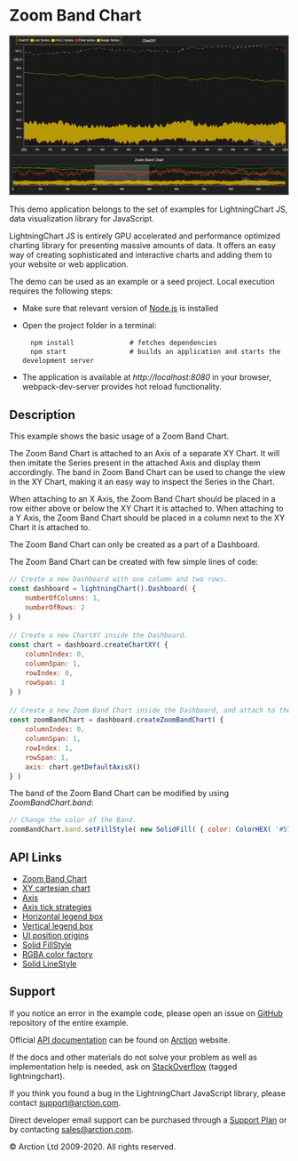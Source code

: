# Zoom Band Chart

![Zoom Band Chart](zoomBandChart.png)

This demo application belongs to the set of examples for LightningChart JS, data visualization library for JavaScript.

LightningChart JS is entirely GPU accelerated and performance optimized charting library for presenting massive amounts of data. It offers an easy way of creating sophisticated and interactive charts and adding them to your website or web application.

The demo can be used as an example or a seed project. Local execution requires the following steps:

- Make sure that relevant version of [Node.js](https://nodejs.org/en/download/) is installed
- Open the project folder in a terminal:

        npm install              # fetches dependencies
        npm start                # builds an application and starts the development server

- The application is available at *http://localhost:8080* in your browser, webpack-dev-server provides hot reload functionality.


## Description

This example shows the basic usage of a Zoom Band Chart.

The Zoom Band Chart is attached to an Axis of a separate XY Chart. It will then imitate the Series present in the attached Axis and display them accordingly. The band in Zoom Band Chart can be used to change the view in the XY Chart, making it an easy way to inspect the Series in the Chart.

When attaching to an X Axis, the Zoom Band Chart should be placed in a row either above or below the XY Chart it is attached to.
When attaching to a Y Axis, the Zoom Band Chart should be placed in a column next to the XY Chart it is attached to.

The Zoom Band Chart can only be created as a part of a Dashboard.

The Zoom Band Chart can be created with few simple lines of code:

```javascript
// Create a new Dashboard with one column and two rows.
const dashboard = lightningChart().Dashboard( {
    numberOfColumns: 1,
    numberOfRows: 2
} )

// Create a new ChartXY inside the Dashboard.
const chart = dashboard.createChartXY( {
    columnIndex: 0,
    columnSpan: 1,
    rowIndex: 0,
    rowSpan: 1
} )

// Create a new Zoom Band Chart inside the Dashboard, and attach to the X Axis of the XY Chart created before.
const zoomBandChart = dashboard.createZoomBandChart( {
    columnIndex: 0,
    columnSpan: 1,
    rowIndex: 1,
    rowSpan: 1,
    axis: chart.getDefaultAxisX()
} )
```

The band of the Zoom Band Chart can be modified by using *ZoomBandChart.band*:

```javascript
// Change the color of the Band.
zoomBandChart.band.setFillStyle( new SolidFill( { color: ColorHEX( '#57a2' ) } ) )
```


## API Links

* [Zoom Band Chart]
* [XY cartesian chart]
* [Axis]
* [Axis tick strategies]
* [Horizontal legend box]
* [Vertical legend box]
* [UI position origins]
* [Solid FillStyle]
* [RGBA color factory]
* [Solid LineStyle]


## Support

If you notice an error in the example code, please open an issue on [GitHub][0] repository of the entire example.

Official [API documentation][1] can be found on [Arction][2] website.

If the docs and other materials do not solve your problem as well as implementation help is needed, ask on [StackOverflow][3] (tagged lightningchart).

If you think you found a bug in the LightningChart JavaScript library, please contact support@arction.com.

Direct developer email support can be purchased through a [Support Plan][4] or by contacting sales@arction.com.

[0]: https://github.com/Arction/
[1]: https://www.arction.com/lightningchart-js-api-documentation/
[2]: https://www.arction.com
[3]: https://stackoverflow.com/questions/tagged/lightningchart
[4]: https://www.arction.com/support-services/

© Arction Ltd 2009-2020. All rights reserved.


[Zoom Band Chart]: https://www.arction.com/lightningchart-js-api-documentation/v2.1.0/classes/zoombandchart.html
[XY cartesian chart]: https://www.arction.com/lightningchart-js-api-documentation/v2.1.0/classes/chartxy.html
[Axis]: https://www.arction.com/lightningchart-js-api-documentation/v2.1.0/classes/axis.html
[Axis tick strategies]: https://www.arction.com/lightningchart-js-api-documentation/v2.1.0/globals.html#axistickstrategies
[Horizontal legend box]: https://www.arction.com/lightningchart-js-api-documentation/v2.1.0/globals.html#legendboxbuilders.horizontallegendbox
[Vertical legend box]: https://www.arction.com/lightningchart-js-api-documentation/v2.1.0/globals.html#legendboxbuilders.verticallegendbox
[UI position origins]: https://www.arction.com/lightningchart-js-api-documentation/v2.1.0/globals.html#uiorigins
[Solid FillStyle]: https://www.arction.com/lightningchart-js-api-documentation/v2.1.0/classes/solidfill.html
[RGBA color factory]: https://www.arction.com/lightningchart-js-api-documentation/v2.1.0/globals.html#colorrgba
[Solid LineStyle]: https://www.arction.com/lightningchart-js-api-documentation/v2.1.0/classes/solidline.html

